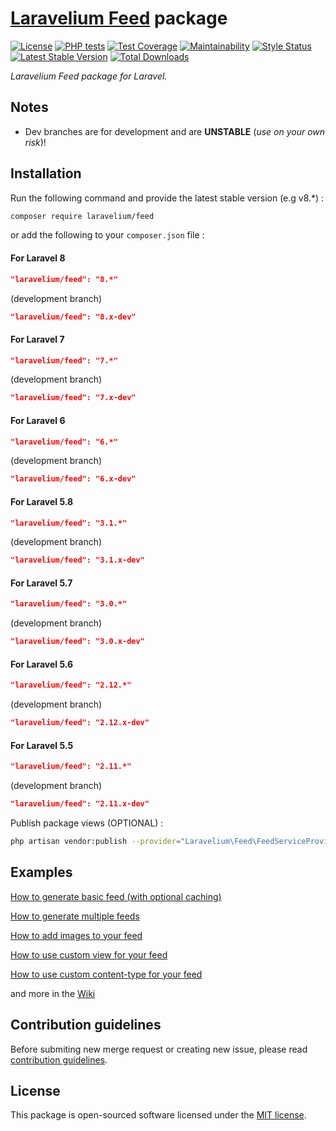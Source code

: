 # **[Laravelium Feed](https://laravelium.com) package**

[![License](https://poser.pugx.org/laravelium/feed/license)](https://packagist.org/packages/laravelium/feed) [![PHP tests](https://github.com/Laravelium/laravel-feed/workflows/PHP%20tests/badge.svg?branch=master)](https://github.com//Laravelium/laravel-feed/actions?query=workflow%3A%22PHP+tests%22) [![Test Coverage](https://api.codeclimate.com/v1/badges/4c293ed962c1328bfcfc/test_coverage)](https://codeclimate.com/github/Laravelium/laravel-feed/test_coverage) [![Maintainability](https://api.codeclimate.com/v1/badges/4c293ed962c1328bfcfc/maintainability)](https://codeclimate.com/github/Laravelium/laravel-feed/maintainability) [![Style Status](https://github.styleci.io/repos/10391723/shield?style=normal&branch=master)](https://github.styleci.io/repos/10391723) [![Latest Stable Version](https://poser.pugx.org/laravelium/feed/v/stable)](https://packagist.org/packages/laravelium/feed) [![Total Downloads](https://poser.pugx.org/laravelium/feed/downloads)](https://packagist.org/packages/laravelium/feed)

*Laravelium Feed package for Laravel.*

## Notes

- Dev branches are for development and are **UNSTABLE** (*use on your own risk*)!

## Installation

Run the following command and provide the latest stable version (e.g v8.\*) :

```bash
composer require laravelium/feed
```

or add the following to your `composer.json` file :

#### For Laravel 8
```json
"laravelium/feed": "8.*"
```
(development branch)
```json
"laravelium/feed": "8.x-dev"
```

#### For Laravel 7
```json
"laravelium/feed": "7.*"
```
(development branch)
```json
"laravelium/feed": "7.x-dev"
```

#### For Laravel 6
```json
"laravelium/feed": "6.*"
```
(development branch)
```json
"laravelium/feed": "6.x-dev"
```

#### For Laravel 5.8
```json
"laravelium/feed": "3.1.*"
```
(development branch)
```json
"laravelium/feed": "3.1.x-dev"
```

#### For Laravel 5.7
```json
"laravelium/feed": "3.0.*"
```
(development branch)
```json
"laravelium/feed": "3.0.x-dev"
```

#### For Laravel 5.6
```json
"laravelium/feed": "2.12.*"
```
(development branch)
```json
"laravelium/feed": "2.12.x-dev"
```

#### For Laravel 5.5
```json
"laravelium/feed": "2.11.*"
```
(development branch)
```json
"laravelium/feed": "2.11.x-dev"
```

Publish package views (OPTIONAL) :

```bash
php artisan vendor:publish --provider="Laravelium\Feed\FeedServiceProvider"
```

## Examples

[How to generate basic feed (with optional caching)](https://github.com/Laravelium/laravel-feed/wiki/basic-feed)

[How to generate multiple feeds](https://github.com/Laravelium/laravel-feed/wiki/Multiple-Feeds)

[How to add images to your feed](https://github.com/Laravelium/laravel-feed/wiki/How-to-add-images-to-your-feed)

[How to use custom view for your feed](https://github.com/Laravelium/laravel-feed/wiki/How-to-use-custom-view)

[How to use custom content-type for your feed](https://github.com/Laravelium/laravel-feed/wiki/How-to-use-custom-content-type)

and more in the [Wiki](https://github.com/Laravelium/laravel-feed/wiki)

## Contribution guidelines

Before submiting new merge request or creating new issue, please read [contribution guidelines](https://github.com/Laravelium/laravel-feed/blob/master/CONTRIBUTING.md).

## License

This package is open-sourced software licensed under the [MIT license](https://opensource.org/licenses/MIT).
